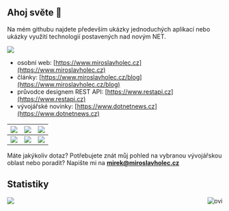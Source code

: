 ## Ahoj světe 👋

Na mém githubu najdete především ukázky jednoduchých aplikací nebo ukázky využití technologií postavených nad novým NET. 

[![](https://www.miroslavholec.cz/img/youtube.png '')](https://www.youtube.com/mirekholec)


- osobní web: [https://www.miroslavholec.cz](https://www.miroslavholec.cz)   
- články: [https://www.miroslavholec.cz/blog](https://www.miroslavholec.cz/blog)
- průvodce designem REST API: [https://www.restapi.cz](https://www.restapi.cz)
- vývojářské novinky: [https://www.dotnetnews.cz](https://www.dotnetnews.cz)




| [![](https://www.miroslavholec.cz/images/poutaky/skoleni-net9.png '')](https://www.miroslavholec.cz/skoleni/novinky-net-9-a-csharp) | [![](https://www.miroslavholec.cz/images/poutaky/skoleni-dsgn.png '')](https://www.miroslavholec.cz/skoleni/rest-api-design) | [![](https://www.miroslavholec.cz/images/poutaky/skoleni-apis.png '')](https://www.miroslavholec.cz/skoleni/vyvoj-rest-api-v-net) |
| ------------------------------------------------------------ | ------------------------------------------------------------ | ------------------------------------------------------------ |
| [![](https://www.miroslavholec.cz/images/poutaky/skoleni-blzr.png?v=2 '')](https://www.miroslavholec.cz/skoleni/blazor) | [![](https://www.miroslavholec.cz/images/poutaky/skoleni-core.png '')](https://www.miroslavholec.cz/skoleni/asp-net-core) | [![](https://www.miroslavholec.cz/images/poutaky/skoleni-grpc.png?v=2 '')](https://www.miroslavholec.cz/skoleni/grpc) |






  

Máte jakýkoliv dotaz? Potřebujete znát můj pohled na vybranou vývojářskou oblast nebo poradit? Napište mi na **mirek@miroslavholec.cz**

## Statistiky
<div style="float:left">
  <img align="center" src="https://github-readme-stats.vercel.app/api/top-langs/?username=mholec&layout=compact" />  
</div>
<div style="float:right">
  <img src="https://github-readme-stats.vercel.app/api/top-langs?username=mholec&show_icons=true&locale=en&layout=compact&theme=chartreuse-dark" alt="ovi" />
</div>

